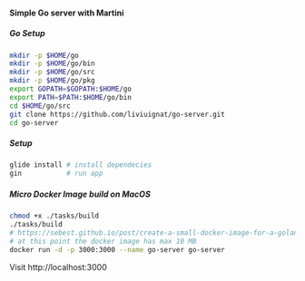 #### Simple Go server with Martini

##### Go Setup
```sh
mkdir -p $HOME/go
mkdir -p $HOME/go/bin
mkdir -p $HOME/go/src
mkdir -p $HOME/go/pkg
export GOPATH=$GOPATH:$HOME/go
export PATH=$PATH:$HOME/go/bin
cd $HOME/go/src
git clone https://github.com/liviuignat/go-server.git
cd go-server
```

##### Setup
```sh
glide install # install dependecies
gin           # run app
```

##### Micro Docker Image build on MacOS
```sh
chmod +x ./tasks/build
./tasks/build
# https://sebest.github.io/post/create-a-small-docker-image-for-a-golang-binary/
# at this point the docker image has max 10 MB
docker run -d -p 3000:3000 --name go-server go-server
```

Visit http://localhost:3000
